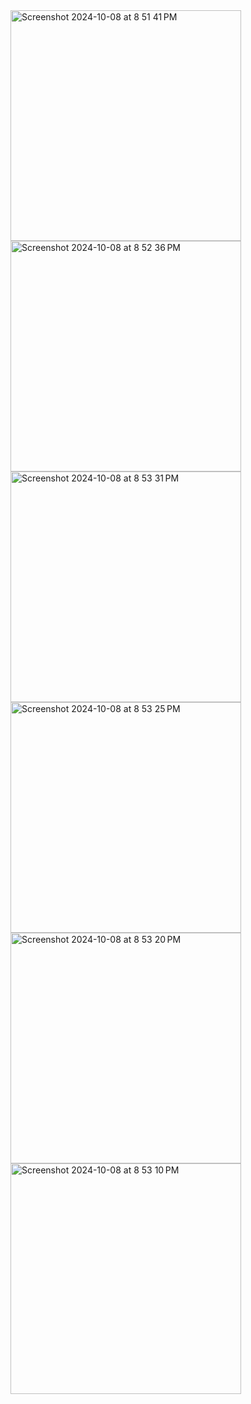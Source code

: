 <img width="369" alt="Screenshot 2024-10-08 at 8 51 41 PM" src="https://github.com/user-attachments/assets/cf1db0f5-832d-4fc7-a680-d11e02d7eb33">
<img width="369" alt="Screenshot 2024-10-08 at 8 52 36 PM" src="https://github.com/user-attachments/assets/0ddc5c0e-be98-4620-aa5c-480baadedc86">
<img width="369" alt="Screenshot 2024-10-08 at 8 53 31 PM" src="https://github.com/user-attachments/assets/be1c921a-ed96-4ec2-aae9-0b26b08c350d">
<img width="369" alt="Screenshot 2024-10-08 at 8 53 25 PM" src="https://github.com/user-attachments/assets/2f8912b8-9711-4d46-a4f8-150dacdafedc">
<img width="369" alt="Screenshot 2024-10-08 at 8 53 20 PM" src="https://github.com/user-attachments/assets/28867be9-fccc-4882-9764-e8100b766600">
<img width="369" alt="Screenshot 2024-10-08 at 8 53 10 PM" src="https://github.com/user-attachments/assets/8d88c26a-836e-4cc3-a76d-572d7fdfd3bb">
